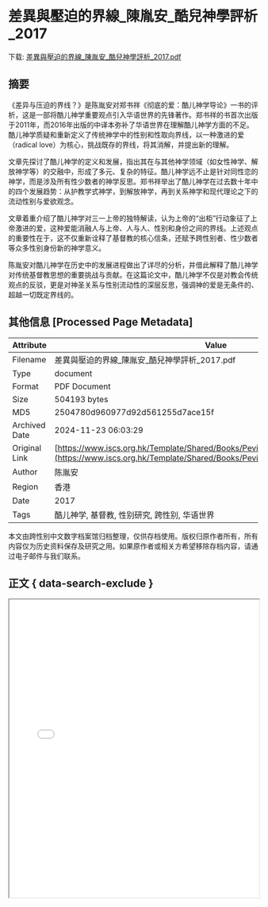 # 差異與壓迫的界線_陳胤安_酷兒神學評析_2017

<!-- tcd_download_link -->
下载: [差異與壓迫的界線_陳胤安_酷兒神學評析_2017.pdf](差異與壓迫的界線_陳胤安_酷兒神學評析_2017.pdf)
<!-- tcd_download_link_end -->

## 摘要

<!-- tcd_abstract -->
《差异与压迫的界线？》是陈胤安对郑书祥《彻底的爱：酷儿神学导论》一书的评析，这是一部将酷儿神学重要观点引入华语世界的先锋著作。郑书祥的书首次出版于2011年，而2016年出版的中译本弥补了华语世界在理解酷儿神学方面的不足。酷儿神学质疑和重新定义了传统神学中的性别和性取向界线，以一种激进的爱（radical love）为核心，挑战既存的界线，将其消解，并提出新的理解。

文章先探讨了酷儿神学的定义和发展，指出其在与其他神学领域（如女性神学、解放神学等）的交融中，形成了多元、复杂的特征。酷儿神学远不止是针对同性恋的神学，而是涉及所有性少数者的神学反思。郑书祥举出了酷儿神学在过去数十年中的四个发展趋势：从护教学式神学，到解放神学，再到关系神学和现代理论之下的流动性别与爱欲观念。

文章着重介绍了酷儿神学对三一上帝的独特解读，认为上帝的“出柜”行动象征了上帝激进的爱，这种爱能消融人与上帝、人与人、性别和身份之间的界线。上述观点的重要性在于，这不仅重新诠释了基督教的核心信条，还赋予跨性别者、性少数者等众多性别身份新的神学意义。

陈胤安对酷儿神学在历史中的发展进程做出了详尽的分析，并借此解释了酷儿神学对传统基督教思想的重要挑战与贡献。在这篇论文中，酷儿神学不仅是对教会传统观点的反驳，更是对神圣关系与性别流动性的深层反思，强调神的爱是无条件的、超越一切既定界线的。

<!-- tcd_abstract_end -->

## 其他信息 [Processed Page Metadata]

| Attribute       | Value                                  |
|-----------------|----------------------------------------|
| Filename        | 差異與壓迫的界線_陳胤安_酷兒神學評析_2017.pdf                             |
| Type            | document                                 |
| Format          | PDF Document                               |
| Size            | 504193 bytes                           |
| MD5             | 2504780d960977d92d561255d7ace15f                                  |
| Archived Date   | 2024-11-23 06:03:29                             |
| Original Link   | [https://www.iscs.org.hk/Template/Shared/Books/PeviewFile/LPJ047/LPJ047_13.pdf](https://www.iscs.org.hk/Template/Shared/Books/PeviewFile/LPJ047/LPJ047_13.pdf)                         |
| Author          | 陈胤安                               |
| Region          | 香港                               |
| Date            | 2017                                 |
| Tags            | 酷儿神学, 基督教, 性别研究, 跨性别, 华语世界                                 |

本文由跨性别中文数字档案馆归档整理，仅供存档使用。版权归原作者所有，所有内容仅为历史资料保存及研究之用。如果原作者或相关方希望移除存档内容，请通过电子邮件与我们联系。

## 正文 { data-search-exclude }

<!-- tcd_main_text -->
<iframe src="../差異與壓迫的界線_陳胤安_酷兒神學評析_2017.pdf" width="100%" height="600px">
    <p>无法显示PDF，请下载查看。</p>
</iframe>
<!-- tcd_main_text_end -->


